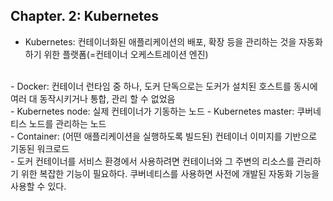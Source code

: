 ## Chapter. 2: Kubernetes

- Kubernetes: 컨테이너화된 애플리케이션의 배포, 확장 등을 관리하는 것을 자동화하기 위한 플랫폼(=컨테이너 오케스트레이션 엔진)
<br/>
- Docker: 컨테이너 런타임 중 하나, 도커 단독으로는 도커가 설치된 호스트를 동시에 여러 대 동작시키거나 통합, 관리 할 수 없었음
<br/>
- Kubernetes node: 실제 컨테이너가 기동하는 노드
- Kubernetes master: 쿠버네티스 노드를 관리하는 노드
<br/>
- Container: (어떤 애플리케이션을 실행하도록 빌드된) 컨테이너 이미지를 기반으로 기동된 워크로드
<br/>
- 도커 컨테이너를 서비스 환경에서 사용하려면 컨테이너와 그 주변의 리소스를 관리하기 위한 복잡한 기능이 필요하다. 쿠버네티스를 사용하면 사전에 개발된 자동화 기능을 사용할 수 있다.